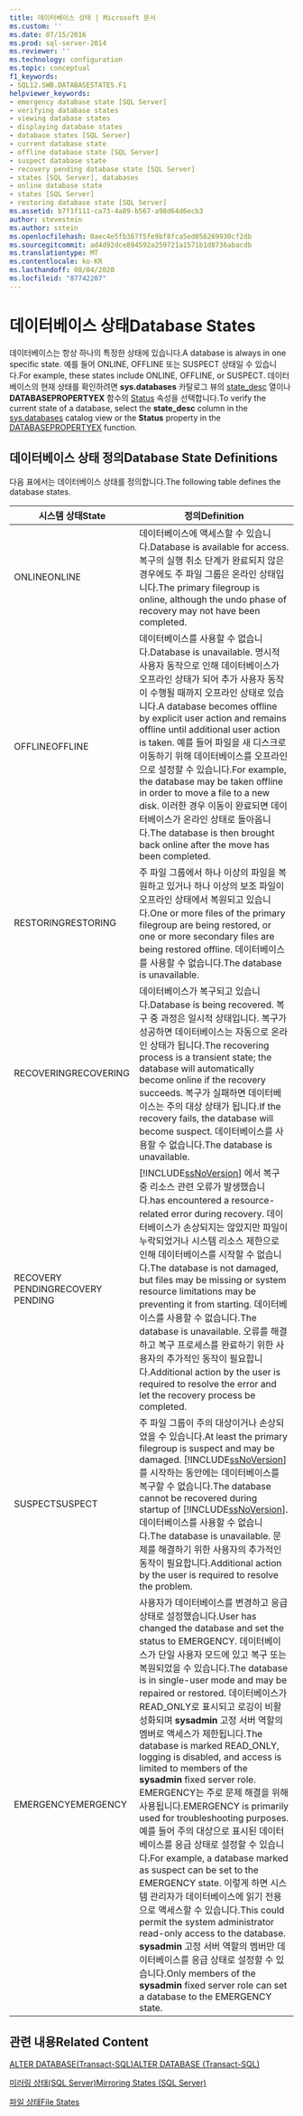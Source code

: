 ```yaml
---
title: 데이터베이스 상태 | Microsoft 문서
ms.custom: ''
ms.date: 07/15/2016
ms.prod: sql-server-2014
ms.reviewer: ''
ms.technology: configuration
ms.topic: conceptual
f1_keywords:
- SQL12.SWB.DATABASESTATES.F1
helpviewer_keywords:
- emergency database state [SQL Server]
- verifying database states
- viewing database states
- displaying database states
- database states [SQL Server]
- current database state
- offline database state [SQL Server]
- suspect database state
- recovery pending database state [SQL Server]
- states [SQL Server], databases
- online database state
- states [SQL Server]
- restoring database state [SQL Server]
ms.assetid: b7f1f111-ca73-4a89-b567-a98d64d6ecb3
author: stevestein
ms.author: sstein
ms.openlocfilehash: 0aec4e5fb367f5fe9bf8fca5ed056269930cf2db
ms.sourcegitcommit: ad4d92dce894592a259721a1571b1d8736abacdb
ms.translationtype: MT
ms.contentlocale: ko-KR
ms.lasthandoff: 08/04/2020
ms.locfileid: "87742207"
---
```

# <a name="database-states"></a><span data-ttu-id="9de7b-102">데이터베이스 상태</span><span class="sxs-lookup"><span data-stu-id="9de7b-102">Database States</span></span>
  <span data-ttu-id="9de7b-103">데이터베이스는 항상 하나의 특정한 상태에 있습니다.</span><span class="sxs-lookup"><span data-stu-id="9de7b-103">A database is always in one specific state.</span></span> <span data-ttu-id="9de7b-104">예를 들어 ONLINE, OFFLINE 또는 SUSPECT 상태일 수 있습니다.</span><span class="sxs-lookup"><span data-stu-id="9de7b-104">For example, these states include ONLINE, OFFLINE, or SUSPECT.</span></span> <span data-ttu-id="9de7b-105">데이터베이스의 현재 상태를 확인하려면 **sys.databases** 카탈로그 뷰의 [state_desc](/sql/relational-databases/system-catalog-views/sys-databases-transact-sql) 열이나 **DATABASEPROPERTYEX** 함수의 [Status](/sql/t-sql/functions/databasepropertyex-transact-sql) 속성을 선택합니다.</span><span class="sxs-lookup"><span data-stu-id="9de7b-105">To verify the current state of a database, select the **state_desc** column in the [sys.databases](/sql/relational-databases/system-catalog-views/sys-databases-transact-sql) catalog view or the **Status** property in the [DATABASEPROPERTYEX](/sql/t-sql/functions/databasepropertyex-transact-sql) function.</span></span>  
  
## <a name="database-state-definitions"></a><span data-ttu-id="9de7b-106">데이터베이스 상태 정의</span><span class="sxs-lookup"><span data-stu-id="9de7b-106">Database State Definitions</span></span>  
 <span data-ttu-id="9de7b-107">다음 표에서는 데이터베이스 상태를 정의합니다.</span><span class="sxs-lookup"><span data-stu-id="9de7b-107">The following table defines the database states.</span></span>  
  
|<span data-ttu-id="9de7b-108">시스템 상태</span><span class="sxs-lookup"><span data-stu-id="9de7b-108">State</span></span>|<span data-ttu-id="9de7b-109">정의</span><span class="sxs-lookup"><span data-stu-id="9de7b-109">Definition</span></span>|  
|-----------|----------------|  
|<span data-ttu-id="9de7b-110">ONLINE</span><span class="sxs-lookup"><span data-stu-id="9de7b-110">ONLINE</span></span>|<span data-ttu-id="9de7b-111">데이터베이스에 액세스할 수 있습니다.</span><span class="sxs-lookup"><span data-stu-id="9de7b-111">Database is available for access.</span></span> <span data-ttu-id="9de7b-112">복구의 실행 취소 단계가 완료되지 않은 경우에도 주 파일 그룹은 온라인 상태입니다.</span><span class="sxs-lookup"><span data-stu-id="9de7b-112">The primary filegroup is online, although the undo phase of recovery may not have been completed.</span></span>|  
|<span data-ttu-id="9de7b-113">OFFLINE</span><span class="sxs-lookup"><span data-stu-id="9de7b-113">OFFLINE</span></span>|<span data-ttu-id="9de7b-114">데이터베이스를 사용할 수 없습니다.</span><span class="sxs-lookup"><span data-stu-id="9de7b-114">Database is unavailable.</span></span> <span data-ttu-id="9de7b-115">명시적 사용자 동작으로 인해 데이터베이스가 오프라인 상태가 되어 추가 사용자 동작이 수행될 때까지 오프라인 상태로 있습니다.</span><span class="sxs-lookup"><span data-stu-id="9de7b-115">A database becomes offline by explicit user action and remains offline until additional user action is taken.</span></span> <span data-ttu-id="9de7b-116">예를 들어 파일을 새 디스크로 이동하기 위해 데이터베이스를 오프라인으로 설정할 수 있습니다.</span><span class="sxs-lookup"><span data-stu-id="9de7b-116">For example, the database may be taken offline in order to move a file to a new disk.</span></span> <span data-ttu-id="9de7b-117">이러한 경우 이동이 완료되면 데이터베이스가 온라인 상태로 돌아옵니다.</span><span class="sxs-lookup"><span data-stu-id="9de7b-117">The database is then brought back online after the move has been completed.</span></span>|  
|<span data-ttu-id="9de7b-118">RESTORING</span><span class="sxs-lookup"><span data-stu-id="9de7b-118">RESTORING</span></span>|<span data-ttu-id="9de7b-119">주 파일 그룹에서 하나 이상의 파일을 복원하고 있거나 하나 이상의 보조 파일이 오프라인 상태에서 복원되고 있습니다.</span><span class="sxs-lookup"><span data-stu-id="9de7b-119">One or more files of the primary filegroup are being restored, or one or more secondary files are being restored offline.</span></span> <span data-ttu-id="9de7b-120">데이터베이스를 사용할 수 없습니다.</span><span class="sxs-lookup"><span data-stu-id="9de7b-120">The database is unavailable.</span></span>|  
|<span data-ttu-id="9de7b-121">RECOVERING</span><span class="sxs-lookup"><span data-stu-id="9de7b-121">RECOVERING</span></span>|<span data-ttu-id="9de7b-122">데이터베이스가 복구되고 있습니다.</span><span class="sxs-lookup"><span data-stu-id="9de7b-122">Database is being recovered.</span></span> <span data-ttu-id="9de7b-123">복구 중 과정은 일시적 상태입니다. 복구가 성공하면 데이터베이스는 자동으로 온라인 상태가 됩니다.</span><span class="sxs-lookup"><span data-stu-id="9de7b-123">The recovering process is a transient state; the database will automatically become online if the recovery succeeds.</span></span> <span data-ttu-id="9de7b-124">복구가 실패하면 데이터베이스는 주의 대상 상태가 됩니다.</span><span class="sxs-lookup"><span data-stu-id="9de7b-124">If the recovery fails, the database will become suspect.</span></span> <span data-ttu-id="9de7b-125">데이터베이스를 사용할 수 없습니다.</span><span class="sxs-lookup"><span data-stu-id="9de7b-125">The database is unavailable.</span></span>|  
|<span data-ttu-id="9de7b-126">RECOVERY PENDING</span><span class="sxs-lookup"><span data-stu-id="9de7b-126">RECOVERY PENDING</span></span>|[!INCLUDE[ssNoVersion](../../../includes/ssnoversion-md.md)] <span data-ttu-id="9de7b-127">에서 복구 중 리소스 관련 오류가 발생했습니다.</span><span class="sxs-lookup"><span data-stu-id="9de7b-127">has encountered a resource-related error during recovery.</span></span> <span data-ttu-id="9de7b-128">데이터베이스가 손상되지는 않았지만 파일이 누락되었거나 시스템 리소스 제한으로 인해 데이터베이스를 시작할 수 없습니다.</span><span class="sxs-lookup"><span data-stu-id="9de7b-128">The database is not damaged, but files may be missing or system resource limitations may be preventing it from starting.</span></span> <span data-ttu-id="9de7b-129">데이터베이스를 사용할 수 없습니다.</span><span class="sxs-lookup"><span data-stu-id="9de7b-129">The database is unavailable.</span></span> <span data-ttu-id="9de7b-130">오류를 해결하고 복구 프로세스를 완료하기 위한 사용자의 추가적인 동작이 필요합니다.</span><span class="sxs-lookup"><span data-stu-id="9de7b-130">Additional action by the user is required to resolve the error and let the recovery process be completed.</span></span>|  
|<span data-ttu-id="9de7b-131">SUSPECT</span><span class="sxs-lookup"><span data-stu-id="9de7b-131">SUSPECT</span></span>|<span data-ttu-id="9de7b-132">주 파일 그룹이 주의 대상이거나 손상되었을 수 있습니다.</span><span class="sxs-lookup"><span data-stu-id="9de7b-132">At least the primary filegroup is suspect and may be damaged.</span></span> <span data-ttu-id="9de7b-133">[!INCLUDE[ssNoVersion](../../../includes/ssnoversion-md.md)]를 시작하는 동안에는 데이터베이스를 복구할 수 없습니다.</span><span class="sxs-lookup"><span data-stu-id="9de7b-133">The database cannot be recovered during startup of [!INCLUDE[ssNoVersion](../../../includes/ssnoversion-md.md)].</span></span> <span data-ttu-id="9de7b-134">데이터베이스를 사용할 수 없습니다.</span><span class="sxs-lookup"><span data-stu-id="9de7b-134">The database is unavailable.</span></span> <span data-ttu-id="9de7b-135">문제를 해결하기 위한 사용자의 추가적인 동작이 필요합니다.</span><span class="sxs-lookup"><span data-stu-id="9de7b-135">Additional action by the user is required to resolve the problem.</span></span>|  
|<span data-ttu-id="9de7b-136">EMERGENCY</span><span class="sxs-lookup"><span data-stu-id="9de7b-136">EMERGENCY</span></span>|<span data-ttu-id="9de7b-137">사용자가 데이터베이스를 변경하고 응급 상태로 설정했습니다.</span><span class="sxs-lookup"><span data-stu-id="9de7b-137">User has changed the database and set the status to EMERGENCY.</span></span> <span data-ttu-id="9de7b-138">데이터베이스가 단일 사용자 모드에 있고 복구 또는 복원되었을 수 있습니다.</span><span class="sxs-lookup"><span data-stu-id="9de7b-138">The database is in single-user mode and may be repaired or restored.</span></span> <span data-ttu-id="9de7b-139">데이터베이스가 READ_ONLY로 표시되고 로깅이 비활성화되며 **sysadmin** 고정 서버 역할의 멤버로 액세스가 제한됩니다.</span><span class="sxs-lookup"><span data-stu-id="9de7b-139">The database is marked READ_ONLY, logging is disabled, and access is limited to members of the **sysadmin** fixed server role.</span></span> <span data-ttu-id="9de7b-140">EMERGENCY는 주로 문제 해결을 위해 사용됩니다.</span><span class="sxs-lookup"><span data-stu-id="9de7b-140">EMERGENCY is primarily used for troubleshooting purposes.</span></span> <span data-ttu-id="9de7b-141">예를 들어 주의 대상으로 표시된 데이터베이스를 응급 상태로 설정할 수 있습니다.</span><span class="sxs-lookup"><span data-stu-id="9de7b-141">For example, a database marked as suspect can be set to the EMERGENCY state.</span></span> <span data-ttu-id="9de7b-142">이렇게 하면 시스템 관리자가 데이터베이스에 읽기 전용으로 액세스할 수 있습니다.</span><span class="sxs-lookup"><span data-stu-id="9de7b-142">This could permit the system administrator read-only access to the database.</span></span> <span data-ttu-id="9de7b-143">**sysadmin** 고정 서버 역할의 멤버만 데이터베이스를 응급 상태로 설정할 수 있습니다.</span><span class="sxs-lookup"><span data-stu-id="9de7b-143">Only members of the **sysadmin** fixed server role can set a database to the EMERGENCY state.</span></span>|  
  
## <a name="related-content"></a><span data-ttu-id="9de7b-144">관련 내용</span><span class="sxs-lookup"><span data-stu-id="9de7b-144">Related Content</span></span>  
 [<span data-ttu-id="9de7b-145">ALTER DATABASE&#40;Transact-SQL&#41;</span><span class="sxs-lookup"><span data-stu-id="9de7b-145">ALTER DATABASE &#40;Transact-SQL&#41;</span></span>](/sql/t-sql/statements/alter-database-transact-sql)  
  
 [<span data-ttu-id="9de7b-146">미러링 상태&#40;SQL Server&#41;</span><span class="sxs-lookup"><span data-stu-id="9de7b-146">Mirroring States &#40;SQL Server&#41;</span></span>](../../database-engine/database-mirroring/mirroring-states-sql-server.md)  
  
 [<span data-ttu-id="9de7b-147">파일 상태</span><span class="sxs-lookup"><span data-stu-id="9de7b-147">File States</span></span>](file-states.md)  
  
  
